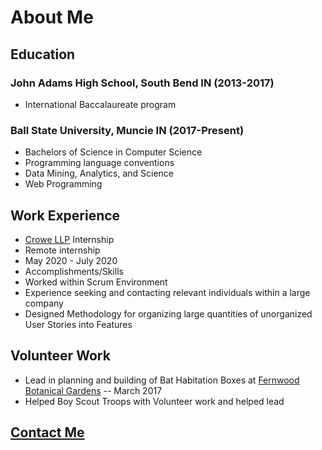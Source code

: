# About Me
## Education
### John Adams High School, South Bend IN (2013-2017)
- International Baccalaureate program
### Ball State University, Muncie IN (2017-Present)
- Bachelors of Science in Computer Science
 - Programming language conventions
 - Data Mining, Analytics, and Science
 - Web Programming
## Work Experience
- [Crowe LLP](https://www.crowe.com/) Internship
 - Remote internship
 - May 2020 - July 2020
 - Accomplishments/Skills
  - Worked within Scrum Environment
  - Experience seeking and contacting relevant individuals within a large company
  - Designed Methodology for organizing large quantities of unorganized User Stories into Features
## Volunteer Work
- Lead in planning and building of Bat Habitation Boxes at [Fernwood Botanical Gardens](https://www.fernwoodbotanical.org/) -- March 2017
- Helped Boy Scout Troops with Volunteer work and helped lead

## [Contact Me](./Contact)
